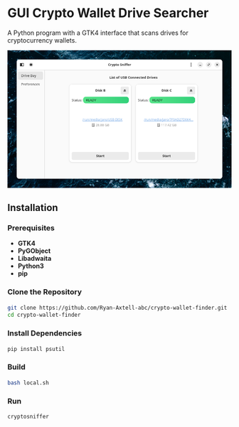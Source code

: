 # GUI Crypto Wallet Drive Searcher

A Python program with a GTK4 interface that scans drives for cryptocurrency wallets.


![Crypto Wallet Finder screenshot](https://github.com/Ryan-Axtell-abc/crypto-wallet-finder/blob/main/data/screenshot.png)

## Installation

### Prerequisites
- **GTK4**
- **PyGObject**
- **Libadwaita**
- **Python3**
- **pip**

### Clone the Repository

```bash
git clone https://github.com/Ryan-Axtell-abc/crypto-wallet-finder.git
cd crypto-wallet-finder
```

### Install Dependencies

```bash
pip install psutil
```

### Build

```bash
bash local.sh
```

### Run

```bash
cryptosniffer
```